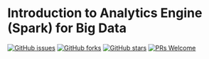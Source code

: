 # Introduction to Analytics Engine (Spark) for Big Data
[![GitHub issues](https://img.shields.io/github/issues/Develop-Packt/Introduction-to-Analytics-Engine-Spark-for-Big-Data.svg)](https://github.com/Develop-Packt/Introduction-to-Analytics-Engine-Spark-for-Big-Data/issues)
[![GitHub forks](https://img.shields.io/github/forks/Develop-Packt/Introduction-to-Analytics-Engine-Spark-for-Big-Data.svg)](https://github.com/Develop-Packt/Introduction-to-Analytics-Engine-Spark-for-Big-Data/network)
[![GitHub stars](https://img.shields.io/github/stars/Develop-Packt/Introduction-to-Analytics-Engine-Spark-for-Big-Data.svg)](https://github.com/Develop-Packt/Introduction-to-Analytics-Engine-Spark-for-Big-Data/stargazers)
[![PRs Welcome](https://img.shields.io/badge/PRs-welcome-brightgreen.svg)](https://github.com/Develop-Packt/Introduction-to-Analytics-Engine-Spark-for-Big-Data/pulls)
